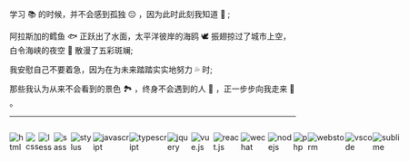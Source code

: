 <div style="width: 100%; height: 100%; background: url('https://github.com/demigodliu/demigodliu/blob/master/1.jpg') no-repeat right bottom / contain">
    
学习 📚 的时候，并不会感到孤独 😔 ，因为此时此刻我知道 💋 ;    

阿拉斯加的鳕鱼 🐟 正跃出了水面，太平洋彼岸的海鸥 🕊️ 振翅掠过了城市上空，白令海峡的夜空 🌃 散漫了五彩斑斓;  

我安慰自己不要着急，因为在为未来踏踏实实地努力 💦 时;    

那些我认为从来不会看到的景色 🏞️ ，终身不会遇到的人 🤝 ，正一步步向我走来 🤞 。  

---

<p style="display: inline-flex">
  <img alt="html" src="https://img.shields.io/badge/HTML-e34c26?style=flat-square&logo=html5&logoColor=white">
  <img alt="css" src="https://img.shields.io/badge/CSS-443399?style=flat-square&logo=css3">
  <img alt="less" src="https://img.shields.io/badge/Less.css-1a3052?style=flat-square&logo=less">
  <img alt="sass" src="https://img.shields.io/badge/Sass-c65c8f?style=flat-square&logo=sass&logoColor=ffffff">
  <img alt="stylus" src="https://img.shields.io/badge/Stylus-f5f5f5?style=flat-square&logo=stylus&logoColor=2d2d2d">
  <img alt="javascript" src="https://img.shields.io/badge/JavaScript-000000?style=flat-square&logo=javascript">
  <img alt="typescript" src="https://img.shields.io/badge/TypeScript-276ebe?style=flat-square&logo=typescript">
  <img alt="jquery" src="https://img.shields.io/badge/jQuery-3572a5?style=flat-square&logo=jQuery">
  <img alt="vue.js" src="https://img.shields.io/badge/Vue.js-2c3e50?style=flat-square&logo=vue.js">
  <img alt="react.js" src="https://img.shields.io/badge/React.js-1d2025?style=flat-square&logo=react&logoColor=53dafa">
  <img alt="wechat" src="https://img.shields.io/badge/微信小程序-f5f5f5?style=flat-square&logo=wechat">
  <br><br>
  <img alt="nodejs" src="https://img.shields.io/badge/Node-424242?style=flat-square&logo=node.js">
  <img alt="php" src="https://img.shields.io/badge/PHP-333333?style=flat-square&logo=php">
  <br><br>
  <img alt="webstorm" src="https://img.shields.io/badge/Webstorm-333333?style=flat-square&logo=webstorm&logoColor=148bd2">
  <img alt="vscode" src="https://img.shields.io/badge/VSCode-27272c?style=flat-square&logo=visual-studio-code&logoColor=179ff0">
  <img alt="sublime" src="https://img.shields.io/badge/Sublime-424242?style=flat-square&logo=sublime-text&logoColor=fe8b0c">
</p>
</div>
